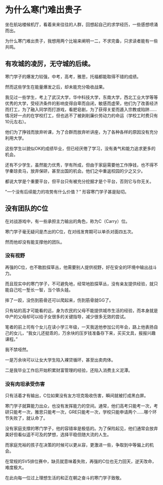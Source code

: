 # 为什么寒门难出贵子

坐在航站楼候机厅，看着来来往往的人群，回想起自己的求学经历，一些感想喷涌而出。

为什么寒门难出贵子，我想用两个比喻来阐明一二，不求完备，只求读者能有一些共鸣。



## 有攻城的凌厉，无守城的后续。

寒门学子的爆发力较强，中考，高考，雅思，托福都能取得不错的成绩。

然而这些学生在能量爆发之后，却未能充分吸收战果。

我见过一些学生，考上了武汉大学，华中科技大学，东南大学，西北工业大学等等优秀的大学，受经济条件的影响变得自卑而自闭，敏感而虚荣，他们为了改善经济而打工，为了融入同学而打游戏，看肥皂剧，为了获得关爱而遁入宗教或陷阱……情况好一点的在学校打工，但也逃不了被剥削廉价劳动力的命运（学校工时费只有10元左右）。

他们为了挣钱而放弃听课，为了合群而放弃听讲座，为了各种各样的原因没有充分利用大学。

这些学生以貌似OK的成绩毕业，但已经厌倦了学习，没有勇气和能力追求更多的机会。

还有不少学生，虽然能力优秀，学有所成，但由于家庭需要他工作挣钱，也不得不学秦琼卖马，放弃保研，甚至出国的机会。他们之中重返校园的少之又少。

都说大学是个重要平台，但平台只有被充分挖掘才是个平台，否则它与你无关。

”一个没有后续能力的攻势有什么价值？” 形容寒门学子甚是贴切。



## 没有团队的C位

在对战游戏中，有一些承担主力输出的角色，称为C（Carry）位。

寒门学子毫无疑问是杰出的C位，在对线发育期可以单杀对面四五次。

然而他却没有能支撑他的团队。

### 没有视野

再强的C位，也不敢脸探草丛，他需要别人提供视野，好在安全的环境中输出战斗力。

而且现实中的寒门学子，不可避免地，经常地脸探草丛，没有亲友提供经验，就只能自己吃一堑长一智，当个铁头娃。

摔了一跤，没伤到筋骨还可以爬起来，伤到筋骨就GG了。

只有站的高才可能看的远，身为农民的父母不能提供城市生活的经验，而本身就是中产的父母却可以给子女很多的关键指导，减少很多无效的尝试。

笔者的前上司有个女儿在读小学三年级，一天我送他参加公司年会，路上他表扬自己的女儿，“我女儿还挺乖的，万余块的压岁钱准备存下来，买买文具，报报兴趣课程。”

我不禁哑然。

一是万余块可以让女大学生陷入裸贷循环，甚至出卖肉体。

二是我毕业工作后开始积累财富管理的经验，还陷入消费主义泥潭。

### 没有肉坦承受伤害

只有活着才有输出，C位如果没有友方坦克吸收伤害，瞬间就被打成黑白屏。

寒门学子就算能力出众，也没有发挥能力的空间。通常，他们高考只能考一次，考研只能考一次，雅思只能考一次，GRE只能考一次，学校只能申请两个……哪个环节失败了，就认命了。

没有家庭支撑的寒门学子，他的容错率是极低的。为了保险起见，他们通常会放弃美好但看似遥不可及的梦想，选择平稳但随大流的人生。

而家庭充裕的孩子在决策的时候可以更从容，更激进一些，争取到中等偏上的机会。



在常规的5V5排位赛中，缺员就意味着失败，再强的C位也无力回天，逆天改命，难度极大。



在此向每一位过上理想生活的和正在朝之奋斗的寒门学子致敬。

